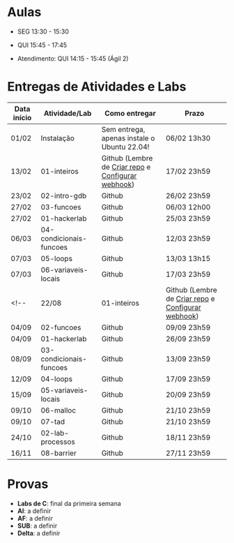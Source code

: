 

# Aulas

* SEG 13:30 - 15:30
* QUI 15:45 - 17:45

* Atendimento: QUI 14:15 - 15:45 (Ágil 2)

# Entregas de Atividades e Labs


| Data início | Atividade/Lab                     | Como entregar                                                         | Prazo              |
|-------------|-----------------------------------|-----------------------------------------------------------------------|--------------------|
| 01/02 | Instalação | Sem entrega, apenas instale o Ubuntu 22.04! | 06/02 13h30 |
| 13/02 | 01-inteiros | Github (Lembre de [Criar repo](https://classroom.github.com/a/XuVO6cKi) e [Configurar webhook](https://insper.blackboard.com/bbcswebdav/pid-1122467-dt-content-rid-11885055_2/xid-11885055_2)) | 17/02 23h59 |
| 23/02 | 02-intro-gdb | Github | 26/02 23h59 |
| 27/02 | 03-funcoes | Github | 06/03 12h00 |
| 27/02 | 01-hackerlab | Github | 25/03 23h59 |
| 06/03 | 04-condicionais-funcoes | Github | 12/03 23h59 |
| 07/03 | 05-loops | Github | 13/03 13h15 |
| 07/03 | 06-variaveis-locais | Github | 17/03 23h59 |
<!-- | 22/08 | 01-inteiros | Github (Lembre de [Criar repo](https://classroom.github.com/a/hPQpWuCt) e [Configurar webhook](https://insper.blackboard.com/webapps/blackboard/content/listContentEditable.jsp?content_id=_918517_1&course_id=_38898_1&mode=reset)) | 26/08 23h59 |
| 04/09 | 02-funcoes | Github | 09/09 23h59 |
| 04/09 | 01-hackerlab | Github | 26/09 23h59 |
| 08/09 | 03-condicionais-funcoes | Github | 13/09 23h59 |
| 12/09 | 04-loops | Github | 17/09 23h59 |
| 15/09 | 05-variaveis-locais | Github | 20/09 23h59 |
| 09/10 | 06-malloc | Github | 21/10 23h59 |
| 09/10 | 07-tad | Github | 21/10 23h59 |
| 24/10 | 02-lab-processos | Github | 18/11 23h59 |
| 16/11 | 08-barrier | Github | 27/11 23h59 | -->


# Provas

- **Labs de C**: final da primeira semana
- **AI**: a definir
- **AF**: a definir
- **SUB**: a definir
- **Delta**: a definir